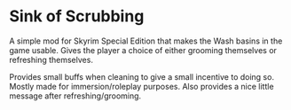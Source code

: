 # Sink of Scrubbing

A simple mod for Skyrim Special Edition that makes the Wash basins in the game usable. Gives the player a choice of either grooming themselves or refreshing themselves. 

Provides small buffs when cleaning to give a small incentive to doing so. Mostly made for immersion/roleplay purposes. Also provides a nice little message after refreshing/grooming.

